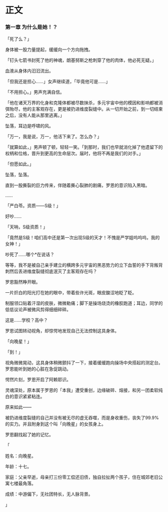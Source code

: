 # 正文

### 第一章 为什么是她！？

「死了么？」

身体被一股力量提起，缓缓向一个方向拖拽。

「钉头七箭书封死了他的神魂，朗基努斯之枪刺穿了他的肉体，他必死无疑。」

血液从身体内汩汩流出。

「但我还是担心……」女声继续道，「毕竟他可是……」

「不用担心。」男声充满自信。

「他在诸天万界的化身和克隆体都被尽数抹杀，多元宇宙中他的模因和影响都被消弭殆尽，他的主客观存在，更是被扔进维度裂缝中。从一切开始之前，到一切结束之后，没有人能从那里逃离。」

坠落，耳边是呼啸的风。

「万一，我是说，万一，他活下来了。怎么办？」

「就算如此，」男声顿了顿，轻轻一笑。「到那时，我们也早就消化掉了他遗留下的权柄和位格，晋升到更高的生命层次。届时，他将不再是我们的对手。」

「但愿如此。」

坠落，坠落。

直到一股撕裂的巨力传来，伴随着撕心裂肺的剧痛，罗恩的意识陷入黑暗。

……

「严白苓。资质——S级！」

好吵……

「天呐，S级资质！」

「竟然是S级！咱们高中还是第一次出现S级的天才！不愧是严学姐呜呜呜，我的女神！」

吵死了……哪个*在说话？

等等，我不是被自己亲手建立的横跨多元宇宙的黑恶势力的立下血誓的手下背叛背刺然后丢进维度裂缝彻底泯灭了主客观存在吗？

罗恩豁然睁开眼。

一片炽白的阳光打在她的眼中，带着些许光斑，眼皮酸涩地眨了眨。

制服领口贴着汗湿的皮肤，微微勒痛；脚下是操场烧烫的橡胶跑道；耳边，同学的低低议论声被微风剪得细细碎碎。

这是……学校？高中？

罗恩试图转动视角，却惊愕地发现自己无法控制这具身体。

「向晚星！」

「到！」

视角微微晃动，这具身体稍微颤抖了一下，接着缓缓跑向操场中央搭起的测定台。罗恩能听到她的心脏在急促跳动。

愕然片刻，罗恩开启了阿赖耶识。

灵魂深处，原本属于罗恩的「本我」遭受重创，边缘破碎、熔接，和另一团柔软纯白的意识紧紧粘连。

原来如此——

被扔进维度裂缝的自己并没有被无尽的虚无吞噬，而是身收重伤，丧失了99.9%的实力。并且附身到这个叫「向晚星」的女孩身上。

罗恩翻找起了她的记忆。

「

姓名：向晚星。

年龄：十七。

家庭：父亲早逝，母亲打三份零工偿还旧债，独自拉扯两个孩子，住在城郊老旧公寓七楼最角落。

成绩：中游偏下，无社团特长，无人脉背景。

」






